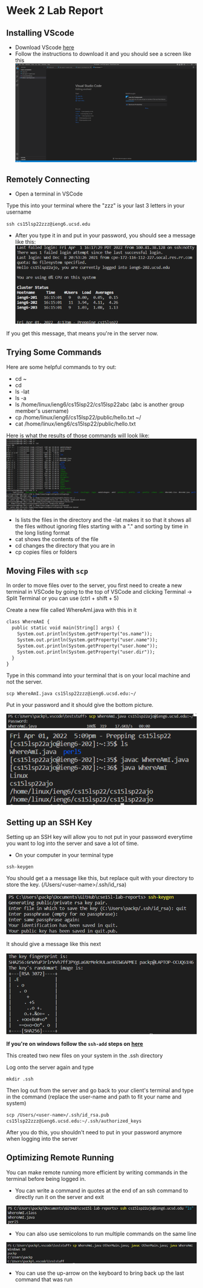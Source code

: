 # Week 2 Lab Report

## **Installing VScode**
* Download VScode [here](https://code.visualstudio.com/Download)
* Follow the instructions to download it and you should see a screen like this ![image](lab1pics/VScodeScreenshot.png)

## **Remotely Connecting**
* Open a terminal in VSCode

Type this into your terminal where the "zzz" is your last 3 letters in your username<br>

`ssh cs15lsp22zzz@ieng6.ucsd.edu` 

* After you type it in and put in your password, you should see a message like this:
![image](lab1pics/ScreenShotVsCodeRemote.png)

If you get this message, that means you're in the server now.

## **Trying Some Commands**
Here are some helpful commands to try out:

* cd ~
* cd 
* ls -lat
* ls -a
* ls /home/linux/ieng6/cs15lsp22/cs15lsp22abc (abc is another group member's username)
* cp /home/linux/ieng6/cs15lsp22/public/hello.txt ~/
* cat /home/linux/ieng6/cs15lsp22/public/hello.txt

Here is what the results of those commands will look like:
![image](lab1pics/VScodeCommands.png)

* ls lists the files in the directory and the -lat makes it so that it shows all the files without ignoring files starting with a "." and sorting by time in the long listing format
* cat shows the contents of the file
* cd changes the directory that you are in
* cp copies files or folders

## **Moving Files with `scp`**

In order to move files over to the server, you first need to create a new terminal in VSCode by going to the top of VSCode and clicking Terminal -> Split Terminal or you can use (ctrl + shift + 5)

Create a new file called WhereAmI.java with this in it
```
class WhereAmI {
  public static void main(String[] args) {
    System.out.println(System.getProperty("os.name"));
    System.out.println(System.getProperty("user.name"));
    System.out.println(System.getProperty("user.home"));
    System.out.println(System.getProperty("user.dir"));
  }
}
```
Type in this command into your terminal that is on your local machine and not the server.
```
scp WhereAmI.java cs15lsp22zzz@ieng6.ucsd.edu:~/
```
Put in your password and it should give the bottom picture.


![image](lab1pics/VScodeCopy.png)

## **Setting up an SSH Key**

Setting up an SSH key will allow you to not put in your password everytime you want to log into the server and save a lot of time.

* On your computer in your terminal type 
```
ssh-keygen
```
You should get a a message like this, but replace quit with your directory to store the key. (/Users/\<user-name>/.ssh/id_rsa)
<br><br>
![image](lab1pics/VScodeKey.png)

It should give a message like this next
<br><br>
![image](lab1pics/VScodePrint.png)

**If you're on windows follow the `ssh-add` steps on [here](https://docs.microsoft.com/en-us/windows-server/administration/openssh/openssh_keymanagement#user-key-generation)**

This created two new files on your system in the .ssh directory

Log onto the server again and type
```
mkdir .ssh
```
Then log out from the server and go back to your client's terminal and type in the command (replace the user-name and path to fit your name and system)
```
scp /Users/<user-name>/.ssh/id_rsa.pub cs15lsp22zzz@ieng6.ucsd.edu:~/.ssh/authorized_keys
```

After you do this, you shouldn't need to put in your password anymore when logging into the server

## **Optimizing Remote Running**
You can make remote running more efficient by writing commands in the terminal before being logged in.

* You can write a command in quotes at the end of an ssh command to directly run it on the server and exit

![image](lab1pics/VScodeOp1.png)
* You can also use semicolons to run multiple commands on the same line

![image](lab1pics/VScodeOp2.png)

* You can use the up-arrow on the keyboard to bring back up the last command that was run